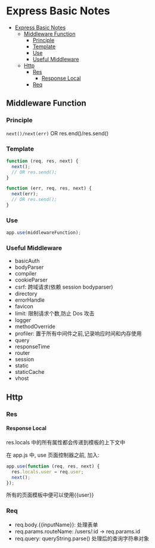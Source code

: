 # Express Basic Notes

<!-- TOC -->

- [Express Basic Notes](#express-basic-notes)
  - [Middleware Function](#middleware-function)
    - [Principle](#principle)
    - [Template](#template)
    - [Use](#use)
    - [Useful Middleware](#useful-middleware)
  - [Http](#http)
    - [Res](#res)
      - [Response Local](#response-local)
    - [Req](#req)

<!-- /TOC -->

## Middleware Function

### Principle

`next()/next(err)` OR res.end()/res.send()

### Template

```js
function (req, res, next) {
  next();
  // OR res.send();
}

function (err, req, res, next) {
  next(err);
  // OR res.send();
}
```

### Use

```js
app.use(middlewareFunction);
```

### Useful Middleware

- basicAuth
- bodyParser
- compiler
- cookieParser
- csrf: 跨域请求(依赖 session bodyparser)
- directory
- errorHandle
- favicon
- limit: 限制请求个数,防止 Dos 攻击
- logger
- methodOverride
- profiler: 置于所有中间件之前,记录响应时间和内存使用
- query
- responseTime
- router
- session
- static
- staticCache
- vhost

## Http

### Res

#### Response Local

res.locals 中的所有属性都会传递到模板的上下文中

在 app.js 中, use 页面控制器之前, 加入:

```js
app.use(function (req, res, next) {
  res.locals.user = req.user;
  next();
});
```

所有的页面模板中便可以使用{{user}}

### Req

- req.body.{{inputName}}: 处理表单
- req.params.routeName: /users/:id -> req.params.id
- req.query: queryString.parse() 处理后的查询字符串对象
